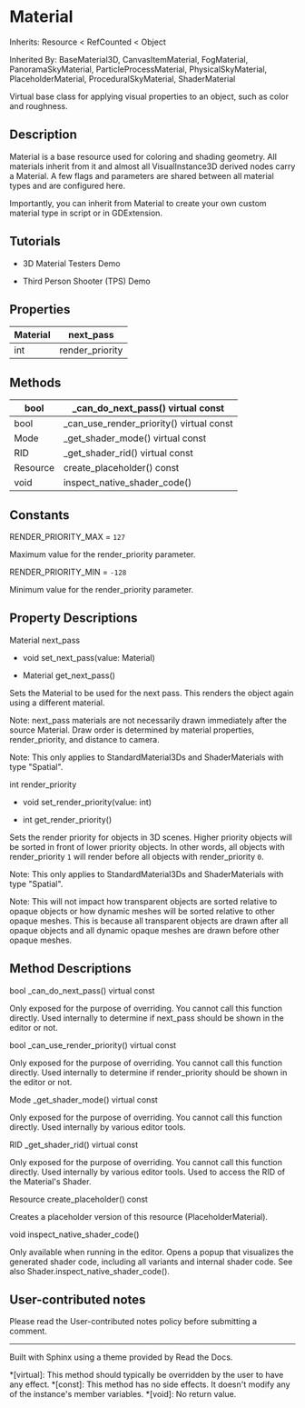 # Material

Inherits: Resource < RefCounted < Object

Inherited By: BaseMaterial3D, CanvasItemMaterial, FogMaterial,
PanoramaSkyMaterial, ParticleProcessMaterial, PhysicalSkyMaterial,
PlaceholderMaterial, ProceduralSkyMaterial, ShaderMaterial

Virtual base class for applying visual properties to an object, such as color
and roughness.

## Description

Material is a base resource used for coloring and shading geometry. All
materials inherit from it and almost all VisualInstance3D derived nodes carry
a Material. A few flags and parameters are shared between all material types
and are configured here.

Importantly, you can inherit from Material to create your own custom material
type in script or in GDExtension.

## Tutorials

  * 3D Material Testers Demo

  * Third Person Shooter (TPS) Demo

## Properties

Material | next_pass  
---|---  
int | render_priority  
  
## Methods

bool | _can_do_next_pass() virtual const  
---|---  
bool | _can_use_render_priority() virtual const  
Mode | _get_shader_mode() virtual const  
RID | _get_shader_rid() virtual const  
Resource | create_placeholder() const  
void | inspect_native_shader_code()  
  
## Constants

RENDER_PRIORITY_MAX = `127`

Maximum value for the render_priority parameter.

RENDER_PRIORITY_MIN = `-128`

Minimum value for the render_priority parameter.

## Property Descriptions

Material next_pass

  * void set_next_pass(value: Material)

  * Material get_next_pass()

Sets the Material to be used for the next pass. This renders the object again
using a different material.

Note: next_pass materials are not necessarily drawn immediately after the
source Material. Draw order is determined by material properties,
render_priority, and distance to camera.

Note: This only applies to StandardMaterial3Ds and ShaderMaterials with type
"Spatial".

int render_priority

  * void set_render_priority(value: int)

  * int get_render_priority()

Sets the render priority for objects in 3D scenes. Higher priority objects
will be sorted in front of lower priority objects. In other words, all objects
with render_priority `1` will render before all objects with render_priority
`0`.

Note: This only applies to StandardMaterial3Ds and ShaderMaterials with type
"Spatial".

Note: This will not impact how transparent objects are sorted relative to
opaque objects or how dynamic meshes will be sorted relative to other opaque
meshes. This is because all transparent objects are drawn after all opaque
objects and all dynamic opaque meshes are drawn before other opaque meshes.

## Method Descriptions

bool _can_do_next_pass() virtual const

Only exposed for the purpose of overriding. You cannot call this function
directly. Used internally to determine if next_pass should be shown in the
editor or not.

bool _can_use_render_priority() virtual const

Only exposed for the purpose of overriding. You cannot call this function
directly. Used internally to determine if render_priority should be shown in
the editor or not.

Mode _get_shader_mode() virtual const

Only exposed for the purpose of overriding. You cannot call this function
directly. Used internally by various editor tools.

RID _get_shader_rid() virtual const

Only exposed for the purpose of overriding. You cannot call this function
directly. Used internally by various editor tools. Used to access the RID of
the Material's Shader.

Resource create_placeholder() const

Creates a placeholder version of this resource (PlaceholderMaterial).

void inspect_native_shader_code()

Only available when running in the editor. Opens a popup that visualizes the
generated shader code, including all variants and internal shader code. See
also Shader.inspect_native_shader_code().

## User-contributed notes

Please read the User-contributed notes policy before submitting a comment.

* * *

Built with Sphinx using a theme provided by Read the Docs.

  *[virtual]: This method should typically be overridden by the user to have any effect.
  *[const]: This method has no side effects. It doesn't modify any of the instance's member variables.
  *[void]: No return value.

